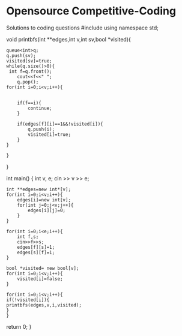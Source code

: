 # Opensource Competitive-Coding
Solutions to coding questions
#include<queue>
using namespace std;

void printbfs(int **edges,int v,int sv,bool *visited){
    
    
    queue<int>q;
    q.push(sv);
    visited[sv]=true;
    while(q.size()>0){
     int f=q.front();
        cout<<f<<" ";
        q.pop();        
    for(int i=0;i<v;i++){
        
       
        if(f==i){
            continue;
        }
        
        if(edges[f][i]==1&&!visited[i]){
            q.push(i);
            visited[i]=true;
        }
    }
        
    }
    
    
    
    
}

int main() {
    int v, e;
    cin >> v >> e;

    int **edges=new int*[v];
    for(int i=0;i<v;i++){
        edges[i]=new int[v];
        for(int j=0;j<v;j++){
            edges[i][j]=0;
        }
    }
    
    for(int i=0;i<e;i++){
        int f,s;
        cin>>f>>s;
        edges[f][s]=1;
        edges[s][f]=1;
    }
    
    bool *visited= new bool[v];
    for(int i=0;i<v;i++){
        visited[i]=false;
    }

    for(int i=0;i<v;i++){
    if(!visited[i]){
    printbfs(edges,v,i,visited);
    }
    }
  return 0;
}
